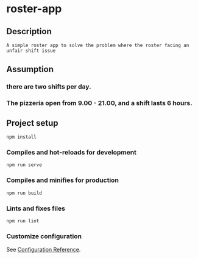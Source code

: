 # roster-app

## Description
```
A simple roster app to solve the problem where the roster facing an unfair shift issue
```
## Assumption
### there are two shifts per day.
### The pizzeria open from 9.00 - 21.00, and a shift lasts 6 hours.


## Project setup
```
npm install
```

### Compiles and hot-reloads for development
```
npm run serve
```

### Compiles and minifies for production
```
npm run build
```

### Lints and fixes files
```
npm run lint
```

### Customize configuration
See [Configuration Reference](https://cli.vuejs.org/config/).
